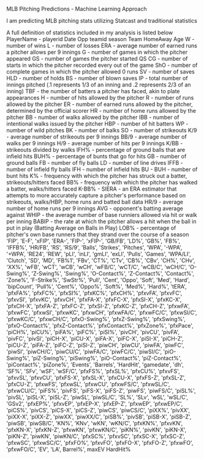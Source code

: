 MLB Pitching Predictions - Machine Learning Approach

I am predicting MLB pitching stats utilizing Statcast and traditional statistics

A full definition of statistics included in my analysis is listed below
PlayerName - 
playerid
Date
Opp
teamid
season
Team
HomeAway
Age
W - number of wins
L - number of losses
ERA - average number of earned runs a pitcher allows per 9 innings
G - number of games in which the pitcher appeared
GS - number of games the pitcher started
QS
CG - number of starts in which the pitcher recorded every out of the game
ShO - number of complete games in which the pitcher allowed 0 runs
SV - number of saves
HLD - number of holds
BS - number of blown saves
IP - total number of innings pitched (.1 represents 1/3 of an inning and .2 represents 2/3 of an inning)
TBF - the number of batters a pitcher has faced, akin to plate appearances
H - number of hits allowed by the pitcher
R - number of runs allowed by the pitcher
ER - number of earned runs allowed by the pitcher, determined by the official scorer
HR - number of home runs allowed by the pitcher
BB - number of walks allowed by the pitcher
IBB - number of intentional walks issued by the pitcher
HBP - number of hit batters
WP - number of wild pitches
BK - number of balks
SO - number of strikeouts
K/9 - average number of strikeouts per 9 innings
BB/9 - average number of walks per 9 innings
H/9 - average number of hits per 9 innings
K/BB - strikeouts divided by walks
IFH% - percentage of ground balls that are infield hits
BUH% - percentage of bunts that go for hits
GB - number of ground balls
FB - number of fly balls
LD - number of line drives
IFFB - number of infield fly balls
IFH - number of infield hits
BU - 
BUH - number of bunt hits
K% - frequency with which the pitcher has struck out a batter, strikeouts/hitters faced
BB% - frequency with which the pitcher has walked a batter, walks/hitters faced
K-BB% - 
SIERA - an ERA estimator that attempts to more accurately capture a pitcher's performance based on strikeouts, walks/HBP, home runs and batted ball data
HR/9 - average number of home runs per 9 innings
AVG - opponent's batting average against
WHIP - the average number of base runniers allowed via hit or walk per inning
BABIP - the rate at which the pitcher allows a hit when the ball in put in play (Batting Average on Balls in Play)
LOB% - percentage of pitcher's own base runners that they strand over the course of a season
 'FIP',
 'E-F',
 'xFIP',
 'ERA-',
 'FIP-',
 'xFIP-',
 'GB/FB',
 'LD%',
 'GB%',
 'FB%',
 'IFFB%',
 'HR/FB',
 'RS',
 'RS/9',
 'Balls',
 'Strikes',
 'Pitches',
 'WPA',
 '-WPA',
 '+WPA',
 'RE24',
 'REW',
 'pLI',
 'inLI',
 'gmLI',
 'exLI',
 'Pulls',
 'Games',
 'WPA/LI',
 'Clutch',
 'SD',
 'MD',
 'FB%1',
 'FBv',
 'CT%',
 'CTv',
 'CB%',
 'CBv',
 'CH%',
 'CHv',
 'XX%',
 'wFB',
 'wCT',
 'wCB',
 'wCH',
 'wFB/C',
 'wCT/C',
 'wCB/C',
 'wCH/C',
 'O-Swing%',
 'Z-Swing%',
 'Swing%',
 'O-Contact%',
 'Z-Contact%',
 'Contact%',
 'Zone%',
 'F-Strike%',
 'SwStr%',
 'Pull',
 'Cent',
 'Oppo',
 'Soft',
 'Med',
 'Hard',
 'bipCount',
 'Pull%',
 'Cent%',
 'Oppo%',
 'Soft%',
 'Med%',
 'Hard%',
 'tERA',
 'pfxFA%',
 'pfxFC%',
 'pfxSI%',
 'pfxKC%',
 'pfxCH%',
 'pfxvFA',
 'pfxvFC',
 'pfxvSI',
 'pfxvKC',
 'pfxvCH',
 'pfxFA-X',
 'pfxFC-X',
 'pfxSI-X',
 'pfxKC-X',
 'pfxCH-X',
 'pfxFA-Z',
 'pfxFC-Z',
 'pfxSI-Z',
 'pfxKC-Z',
 'pfxCH-Z',
 'pfxwFA',
 'pfxwFC',
 'pfxwSI',
 'pfxwKC',
 'pfxwCH',
 'pfxwFA/C',
 'pfxwFC/C',
 'pfxwSI/C',
 'pfxwKC/C',
 'pfxwCH/C',
 'pfxO-Swing%',
 'pfxZ-Swing%',
 'pfxSwing%',
 'pfxO-Contact%',
 'pfxZ-Contact%',
 'pfxContact%',
 'pfxZone%',
 'pfxPace',
 'piCH%',
 'piCU%',
 'piFA%',
 'piFC%',
 'piSI%',
 'pivCH',
 'pivCU',
 'pivFA',
 'pivFC',
 'pivSI',
 'piCH-X',
 'piCU-X',
 'piFA-X',
 'piFC-X',
 'piSI-X',
 'piCH-Z',
 'piCU-Z',
 'piFA-Z',
 'piFC-Z',
 'piSI-Z',
 'piwCH',
 'piwCU',
 'piwFA',
 'piwFC',
 'piwSI',
 'piwCH/C',
 'piwCU/C',
 'piwFA/C',
 'piwFC/C',
 'piwSI/C',
 'piO-Swing%',
 'piZ-Swing%',
 'piSwing%',
 'piO-Contact%',
 'piZ-Contact%',
 'piContact%',
 'piZone%',
 'Events',
 'Barrels',
 'HardHit',
 'gamedate',
 'dh',
 'SF%',
 'SFv',
 'wSF',
 'wSF/C',
 'pfxFS%',
 'pfxSL%',
 'pfxCU%',
 'pfxvFS',
 'pfxvSL',
 'pfxvCU',
 'pfxFS-X',
 'pfxSL-X',
 'pfxCU-X',
 'pfxFS-Z',
 'pfxSL-Z',
 'pfxCU-Z',
 'pfxwFS',
 'pfxwSL',
 'pfxwCU',
 'pfxwFS/C',
 'pfxwSL/C',
 'pfxwCU/C',
 'piFS%',
 'pivFS',
 'piFS-X',
 'piFS-Z',
 'piwFS',
 'piwFS/C',
 'piSL%',
 'pivSL',
 'piSL-X',
 'piSL-Z',
 'piwSL',
 'piwSL/C',
 'SL%',
 'SLv',
 'wSL',
 'wSL/C',
 'GSv2',
 'pfxEP%',
 'pfxvEP',
 'pfxEP-X',
 'pfxEP-Z',
 'pfxwEP',
 'pfxwEP/C',
 'piCS%',
 'pivCS',
 'piCS-X',
 'piCS-Z',
 'piwCS',
 'piwCS/C',
 'piXX%',
 'pivXX',
 'piXX-X',
 'piXX-Z',
 'piwXX',
 'piwXX/C',
 'piSB%',
 'pivSB',
 'piSB-X',
 'piSB-Z',
 'piwSB',
 'piwSB/C',
 'KN%',
 'KNv',
 'wKN',
 'wKN/C',
 'pfxKN%',
 'pfxvKN',
 'pfxKN-X',
 'pfxKN-Z',
 'pfxwKN',
 'pfxwKN/C',
 'piKN%',
 'pivKN',
 'piKN-X',
 'piKN-Z',
 'piwKN',
 'piwKN/C',
 'pfxSC%',
 'pfxvSC',
 'pfxSC-X',
 'pfxSC-Z',
 'pfxwSC',
 'pfxwSC/C',
 'pfxFO%',
 'pfxvFO',
 'pfxFO-X',
 'pfxFO-Z',
 'pfxwFO',
 'pfxwFO/C',
 'EV',
 'LA',
 Barrel%',
 maxEV
 HardHit%
